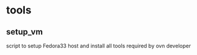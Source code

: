 # tools

## setup_vm 
script to setup Fedora33 host and install all tools required by ovn developer

